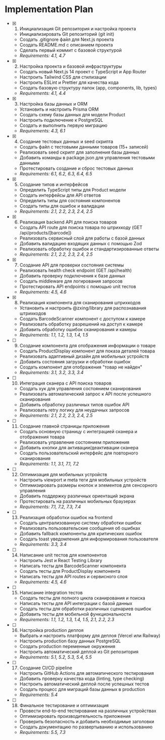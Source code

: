 # Implementation Plan

- [x] 1. Инициализация Git репозитория и настройка проекта
  - Инициализировать Git репозиторий (git init)
  - Создать .gitignore файл для Next.js проекта
  - Создать README.md с описанием проекта
  - Сделать первый коммит с базовой структурой
  - _Requirements: 4.1, 4.7_

- [x] 2. Настройка проекта и базовой инфраструктуры
  - Создать новый Next.js 14 проект с TypeScript и App Router
  - Настроить Tailwind CSS для стилизации
  - Настроить ESLint и Prettier для качества кода
  - Создать базовую структуру папок (app, components, lib, types)
  - _Requirements: 4.1, 4.4_

- [x] 3. Настройка базы данных и ORM
  - Установить и настроить Prisma ORM
  - Создать схему базы данных для модели Product
  - Настроить подключение к PostgreSQL
  - Создать и выполнить первую миграцию
  - _Requirements: 4.3, 6.1_

- [x] 4. Создание тестовых данных и seed скрипта
  - Создать файл с тестовыми данными товаров (15+ записей)
  - Реализовать seed скрипт для заполнения базы данных
  - Добавить команды в package.json для управления тестовыми данными
  - Протестировать создание и сброс тестовых данных
  - _Requirements: 6.1, 6.2, 6.3, 6.4, 6.5_

- [x] 5. Создание типов и интерфейсов
  - Определить TypeScript типы для Product модели
  - Создать интерфейсы для API ответов
  - Определить типы для состояния компонентов
  - Создать типы для ошибок и валидации
  - _Requirements: 2.1, 2.2, 2.3, 2.4, 2.5_

- [x] 6. Реализация backend API для поиска товаров
  - Создать API route для поиска товара по штрихкоду (GET /api/products/[barcode])
  - Реализовать сервисный слой для работы с базой данных
  - Добавить валидацию входящих данных с помощью Zod
  - Реализовать обработку ошибок и стандартизированные ответы
  - _Requirements: 2.1, 2.2, 2.3, 2.4, 2.5_

- [x] 7. Создание API для проверки состояния системы
  - Реализовать health check endpoint (GET /api/health)
  - Добавить проверку подключения к базе данных
  - Создать middleware для логирования запросов
  - Протестировать API endpoints с помощью unit тестов
  - _Requirements: 4.5, 4.6_

- [x] 8. Реализация компонента для сканирования штрихкодов
  - Установить и настроить @zxing/library для распознавания штрихкодов
  - Создать BarcodeScanner компонент с доступом к камере
  - Реализовать обработку разрешений на доступ к камере
  - Добавить обработку ошибок сканирования и камеры
  - _Requirements: 1.1, 1.2, 1.3, 1.4, 1.5_

- [ ] 9. Создание компонента для отображения информации о товаре
  - Создать ProductDisplay компонент для показа деталей товара
  - Реализовать адаптивный дизайн для мобильных устройств
  - Добавить состояния загрузки и обработки ошибок
  - Создать компонент для отображения "товар не найден"
  - _Requirements: 3.1, 3.2, 3.3, 3.4_

- [ ] 10. Интеграция сканера с API поиска товаров
  - Создать хук для управления состоянием сканирования
  - Реализовать автоматический запрос к API после успешного сканирования
  - Добавить обработку различных типов ошибок API
  - Реализовать retry логику для неудачных запросов
  - _Requirements: 2.1, 2.2, 2.3, 2.4, 2.5_

- [ ] 11. Создание главной страницы приложения
  - Создать основную страницу с интеграцией сканера и отображения товара
  - Реализовать управление состоянием приложения
  - Добавить кнопки для активации/деактивации сканера
  - Создать пользовательский интерфейс для повторного сканирования
  - _Requirements: 1.1, 3.1, 7.1, 7.2_

- [ ] 12. Оптимизация для мобильных устройств
  - Настроить viewport и meta теги для мобильных устройств
  - Оптимизировать размеры кнопок и элементов для сенсорного управления
  - Добавить поддержку различных ориентаций экрана
  - Протестировать на различных мобильных браузерах
  - _Requirements: 7.1, 7.2, 7.3, 7.4_

- [ ] 13. Реализация обработки ошибок на frontend
  - Создать централизованную систему обработки ошибок
  - Реализовать пользовательские сообщения об ошибках
  - Добавить fallback компоненты для критических ошибок
  - Создать toast уведомления для информирования пользователя
  - _Requirements: 3.3, 3.4_

- [ ] 14. Написание unit тестов для компонентов
  - Настроить Jest и React Testing Library
  - Написать тесты для BarcodeScanner компонента
  - Создать тесты для ProductDisplay компонента
  - Написать тесты для API routes и сервисного слоя
  - _Requirements: 4.5, 4.6_

- [ ] 15. Написание integration тестов
  - Создать тесты для полного цикла сканирования и поиска
  - Написать тесты для API интеграции с базой данных
  - Создать тесты для обработки различных сценариев ошибок
  - Добавить тесты для мобильной функциональности
  - _Requirements: 1.1, 1.2, 1.3, 1.4, 1.5, 2.1, 2.2, 2.3_

- [ ] 16. Настройка production деплоя
  - Выбрать и настроить платформу для деплоя (Vercel или Railway)
  - Настроить production базу данных PostgreSQL
  - Создать production переменные окружения
  - Настроить автоматический деплой из Git репозитория
  - _Requirements: 5.1, 5.2, 5.3, 5.4, 5.5_

- [ ] 17. Создание CI/CD pipeline
  - Настроить GitHub Actions для автоматического тестирования
  - Добавить проверку качества кода (linting, type checking)
  - Настроить автоматический деплой после успешных тестов
  - Создать процесс для миграций базы данных в production
  - _Requirements: 5.4_

- [ ] 18. Финальное тестирование и оптимизация
  - Провести end-to-end тестирование на различных устройствах
  - Оптимизировать производительность приложения
  - Проверить безопасность и добавить необходимые заголовки
  - Создать документацию по развертыванию и использованию
  - _Requirements: 5.5, 7.3_

